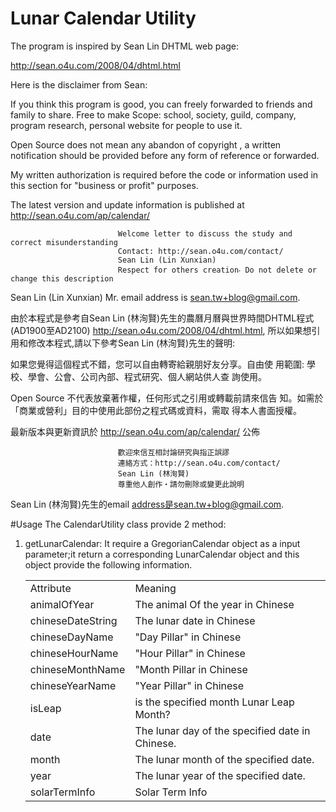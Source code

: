 # Lunar Calendar Utility

The program is inspired by Sean Lin DHTML web page:

http://sean.o4u.com/2008/04/dhtml.html

Here is the disclaimer from Sean:

If you think this program is good, you can freely forwarded to friends and family to share. Free to make Scope: school, society, guild, company, program research, personal website for people to use it.

Open Source does not mean any abandon of copyright , a written notification should be provided before any form of reference or forwarded.

My written authorization is required before the code or information used in this section for "business or profit" purposes.

The latest version and update information is published at http://sean.o4u.com/ap/calendar/

                            Welcome letter to discuss the study and correct misunderstanding
                            Contact: http://sean.o4u.com/contact/
                            Sean Lin (Lin Xunxian)
                            Respect for others creation‧ Do not delete or change this description
Sean Lin (Lin Xunxian) Mr. email address is sean.tw+blog@gmail.com.

由於本程式是參考自Sean Lin (林洵賢)先生的農曆月曆與世界時間DHTML程式(AD1900至AD2100) http://sean.o4u.com/2008/04/dhtml.html,
所以如果想引用和修改本程式,請以下參考Sean Lin (林洵賢)先生的聲明:

如果您覺得這個程式不錯，您可以自由轉寄給親朋好友分享。自由使 用範圍: 學校、學會、公會、公司內部、程式研究、個人網站供人查 詢使用。

Open Source 不代表放棄著作權，任何形式之引用或轉載前請來信告 知。如需於「商業或營利」目的中使用此部份之程式碼或資料，需取 得本人書面授權。

最新版本與更新資訊於 http://sean.o4u.com/ap/calendar/ 公佈

                            歡迎來信互相討論研究與指正誤謬
                            連絡方式：http://sean.o4u.com/contact/
                            Sean Lin (林洵賢)
                            尊重他人創作‧請勿刪除或變更此說明
Sean Lin (林洵賢)先生的email address是sean.tw+blog@gmail.com.

#Usage
The CalendarUtility class provide 2 method:

1. getLunarCalendar: It require a GregorianCalendar object as a input parameter;it return a corresponding LunarCalendar object and this object provide the following information.

	<table>
	<tr><td>Attribute</td><td>Meaning</td></tr>
	<tr><td>animalOfYear</td><td>The animal Of the year in Chinese</td></tr>
	<tr><td>chineseDateString</td><td>The lunar date in Chinese</td></tr>
	<tr><td>chineseDayName</td><td>"Day Pillar" in Chinese</td></tr>
	<tr><td>chineseHourName</td><td>"Hour Pillar" in Chinese</td></tr>
	<tr><td>chineseMonthName</td><td>"Month Pillar in Chinese</td></tr>
	<tr><td>chineseYearName</td><td>"Year Pillar" in Chinese</td></tr>
	<tr><td>isLeap</td><td>is the specified month Lunar Leap Month?</td></tr>
	<tr><td>date</td><td>The lunar day of the specified date in Chinese.</td></tr>
	<tr><td>month</td><td>The lunar month of the specified date.</td></tr>
	<tr><td>year</td><td>The lunar year of the specified date.</td></tr>
	<tr><td>solarTermInfo</td><td>Solar Term Info</td></tr>
	</table>


